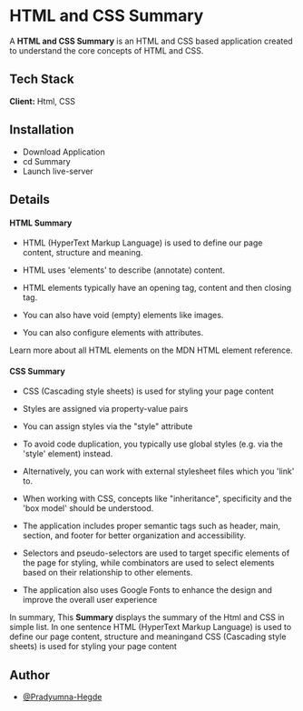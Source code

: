 
# HTML and CSS Summary

A **HTML and CSS Summary** is an HTML and CSS based application created to understand the core concepts of HTML and CSS.
## Tech Stack

**Client:** Html, CSS


## Installation

  - Download Application
  - cd Summary
  - Launch live-server
## Details

#### HTML Summary

- HTML (HyperText Markup Language) is used to define our page content, structure and meaning.

- HTML uses 'elements' to describe (annotate) content.
- HTML elements typically have an opening tag, content and then closing tag. 
- You can also have void (empty) elements like images.
- You can also configure elements with attributes.

Learn more about all HTML elements on the MDN HTML element reference.

#### CSS Summary
- CSS (Cascading style sheets) is used for styling your page content

- Styles are assigned via property-value pairs

- You can assign styles via the "style" attribute

- To avoid code duplication, you typically use global styles (e.g. via the 'style' element) instead.

- Alternatively, you can work with external stylesheet files which you 'link' to.

- When working with CSS, concepts like "inheritance", specificity and the 'box model' should be understood.

- The application includes proper semantic tags such as header, main, section, and footer for better organization and accessibility. 

- Selectors and pseudo-selectors are used to target specific elements of the page for styling, while combinators are used to select elements based on their relationship to other elements.

- The application also uses Google Fonts to enhance the design and improve the overall user experience

In summary, This **Summary** displays the summary of the Html and CSS in simple list. In one sentence HTML (HyperText Markup Language) is used to define our page content, structure and meaningand CSS (Cascading style sheets) is used for styling your page content
## Author

- [@Pradyumna-Hegde](https://www.github.com/Pradyumna-Hegde)

